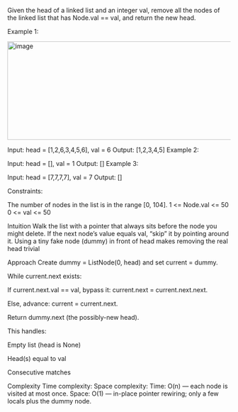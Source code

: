 Given the head of a linked list and an integer val, remove all the nodes of the linked list that has Node.val == val, and return the new head.

 

Example 1:

<img width="782" height="222" alt="image" src="https://github.com/user-attachments/assets/bd272e60-067f-409a-891a-224efd864085" />



Input: head = [1,2,6,3,4,5,6], val = 6
Output: [1,2,3,4,5]
Example 2:

Input: head = [], val = 1
Output: []
Example 3:

Input: head = [7,7,7,7], val = 7
Output: []
 

Constraints:

The number of nodes in the list is in the range [0, 104].
1 <= Node.val <= 50
0 <= val <= 50


Intuition
Walk the list with a pointer that always sits before the node you might delete. If the next node’s value equals val, “skip” it by pointing around it. Using a tiny fake node (dummy) in front of head makes removing the real head trivial

Approach
Create dummy = ListNode(0, head) and set current = dummy.

While current.next exists:

If current.next.val == val, bypass it: current.next = current.next.next.

Else, advance: current = current.next.

Return dummy.next (the possibly-new head).

This handles:

Empty list (head is None)

Head(s) equal to val

Consecutive matches

Complexity
Time complexity:
Space complexity:
Time: O(n) — each node is visited at most once.
Space: O(1) — in-place pointer rewiring; only a few locals plus the dummy node.


